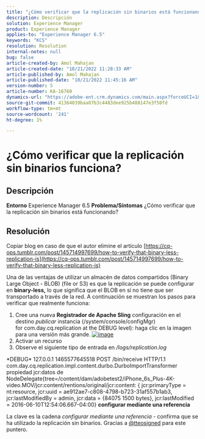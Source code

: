 ```yaml
---
title: "¿Cómo verificar que la replicación sin binarios está funcionando?"
description: Descripción
solution: Experience Manager
product: Experience Manager
applies-to: "Experience Manager 6.5"
keywords: "KCS"
resolution: Resolution
internal-notes: null
bug: false
article-created-by: Amol Mahajan
article-created-date: "10/21/2022 11:28:33 AM"
article-published-by: Amol Mahajan
article-published-date: "10/21/2022 11:45:16 AM"
version-number: 5
article-number: KA-16760
dynamics-url: "https://adobe-ent.crm.dynamics.com/main.aspx?forceUCI=1&pagetype=entityrecord&etn=knowledgearticle&id=23c8f87b-3351-ed11-bba2-0022480869de"
source-git-commit: 41364039baa07b3c4483dee925b488147e3f50fd
workflow-type: tm+mt
source-wordcount: '241'
ht-degree: 1%

---
```


# ¿Cómo verificar que la replicación sin binarios funciona?

## Descripción

<b>Entorno</b>
Experience Manager 6.5
<b>Problema/Síntomas</b>
¿Cómo verificar que la replicación sin binarios está funcionando?


## Resolución


Copiar blog en caso de que el autor elimine el artículo [https://cq-ops.tumblr.com/post/145714997699/how-to-verify-that-binary-less-replication-is](https://cq-ops.tumblr.com/post/145714997699/how-to-verify-that-binary-less-replication-is)

Una de las ventajas de utilizar un almacén de datos compartidos (Binary Large Object - BLOB) (file or S3) es que la replicación se puede configurar en <b>binary-less,</b> lo que significa que el BLOB en sí no tiene que ser transportado a través de la red. A continuación se muestran los pasos para verificar que realmente funciona:



1. Cree una nueva <b>Registrador de Apache Sling</b> configuración en el destino *publicar* instancia (/system/console/configMgr) for com.day.cq.replication at the DEBUG level): haga clic en la imagen para una versión más grande. [![image](https://64.media.tumblr.com/7399cc8fc96a1bb17456e9aff2af2999/tumblr_inline_p9j3kgHl8K1r414c2_500.png)](https://href.li/?http://jayan.kandathil.ca/CQ-OPS/aem62/LoggingLogger-Replication.png)
2. Activar un recurso
3. Observe el siguiente tipo de entrada en */logs/replication.log*


\*DEBUG\* 127.0.0.1 1465577645518 POST /bin/receive HTTP/1.1 com.day.cq.replication.impl.content.durbo.DurboImportTransformer propiedad jcr:datos de NodeDelegate{tree=/content/dam/adobetest2/iPhone_6s_Plus-4K-video.MOV/jcr:content/rentions/original/jcr:content: { jcr:primaryType = nt:resource, jcr:uuid = ae912ae7-c808-4798-b723-31af557b1ab3, jcr:lastModifiedBy = admin, jcr:data = {84075 1500 bytes}, jcr:lastModified = 2016-06-10T12:54:06.667-04:00} <b>configurar mediante una referencia</b>

La clave es la cadena *configurar mediante una referencia* - confirma que se ha utilizado la replicación sin binarios. Gracias a [@tteosigned](https://twitter.com/tteofili) para este puntero.



